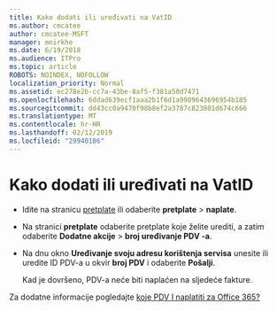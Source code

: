 ```yaml
---
title: Kako dodati ili uređivati na VatID
ms.author: cmcatee
author: cmcatee-MSFT
manager: mnirkhe
ms.date: 6/19/2018
ms.audience: ITPro
ms.topic: article
ROBOTS: NOINDEX, NOFOLLOW
localization_priority: Normal
ms.assetid: ec278e2b-cc7a-43be-8af5-f381a50d7471
ms.openlocfilehash: 6ddad639ecf1aaa2b1f6d1a9989643696954b185
ms.sourcegitcommit: dd43cc0a9470f98b8ef2a3787c823801d674c666
ms.translationtype: MT
ms.contentlocale: hr-HR
ms.lasthandoff: 02/12/2019
ms.locfileid: "29940186"
---
```

# <a name="how-to-add-or-edit-a-vatid"></a>Kako dodati ili uređivati na VatID

- Idite na stranicu [pretplate](https://go.microsoft.com/fwlink/p/?linkid=842054) ili odaberite **pretplate** \> **naplate**.
    
- Na stranici **pretplate** odaberite pretplate koje želite urediti, a zatim odaberite **Dodatne akcije** \> **broj uređivanje PDV -a**.
    
- Na dnu okno **Uređivanje svoju adresu korištenja servisa** unesite ili uredite ID PDV-a u okvir **broj PDV** i odaberite **Pošalji**.
    
    Kad je dovršeno, PDV-a neće biti naplaćen na sljedeće fakture.
    
Za dodatne informacije pogledajte [koje PDV I naplatiti za Office 365?](https://support.office.com/article/7e77382b-b966-4ad5-a515-9e629a777a22.aspx)
  

